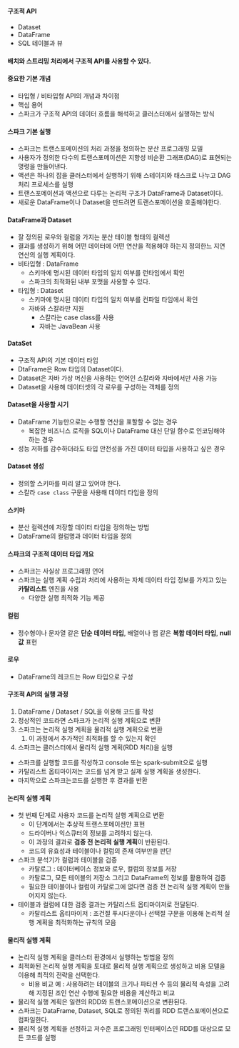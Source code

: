 #### 구조적 API

- Dataset
- DataFrame
- SQL 테이블과 뷰

#### 배치와 스트리밍 처리에서 구조적 API를 사용할 수 있다.

#### 중요한 기본 개념

- 타입형 / 비타입형 API의 개념과 차이점
- 핵심 용어
- 스파크가 구조적 API의 데이터 흐름을 해석하고 클러스터에서 실행하는 방식

#### 스파크 기본 실행

- 스파크는 트랜스포메이션의 처리 과정을 정의하는 분산 프로그래밍 모델
- 사용자가 정의한 다수의 트랜스포메이션은 지향성 비순환 그래프(DAG)로 표현되는 명령을 만들어낸다.
- 액션은 하나의 잡을 클러스터에서 실행하기 위해 스테이지와 태스크로 나누고 DAG 처리 프로세스를 실행
- 트랜스포메이션과 액션으로 다루는 논리적 구조가 DataFrame과 Dataset이다.
- 새로운 DataFrame이나 Dataset을 만드려면 트랜스포메이션을 호출해야한다.

#### DataFrame과 Dataset

- 잘 정의된 로우와 컬럼을 가지는 분산 테이블 형태의 컬렉션
- 결과를 생성하기 위해 어떤 데이터에 어떤 연산을 적용해야 하는지 정의한느 지연 연산의 실행 계획이다.
- 비타입형 : DataFrame
  - 스키마에 명시된 데이터 타입의 일치 여부를 런타임에서 확인
  - 스파크의 최적화된 내부 포맷을 사용할 수 있다.
- 타입형 : Dataset
  - 스키마에 명시된 데이터 타입의 일치 여부를 컨파일 타임에서 확인
  - 자바와 스칼라만 지원
    - 스칼라는 case class를 사용
    - 자바는 JavaBean 사용

#### DataSet

- 구조적 API의 기본 데이터 타입
- DtaFrame은 Row 타입의 Dataset이다.
- Dataset은 자바 가상 머신을 사용하는 언어인 스칼라와 자바에서만 사용 가능
- Dataset을 사용해 데이터셋의 각 로우를 구성하는 객체를 정의

#### Dataset을 사용할 시기

- DataFrame 기능만으로는 수행할 연산을 표할할 수 없는 경우
  - 복잡한 비즈니스 로직을 SQL이나 DataFrame 대신 단일 함수로 인코딩해야 하는 경우
- 성능 저하를 감수하더라도 타입 안전성을 가진 데이터 타입을 사용하고 싶은 경우

#### Dataset 생성

- 정의할 스키마를 미리 알고 있어야 한다.
- 스칼라 `case class` 구문을 사용해 데이터 타입을 정의



#### 스키마

- 분산 컬렉션에 저장할 데이터 타입을 정의하는 방법
- DataFrame의 컬럼명과 데이터 타입을 정의

#### 스파크의 구조적 데이터 타입 개요

- 스파크는 사실상 프로그래밍 언어
- 스파크는 실행 계획 수립과 처리에 사용하는 자체 데이터 타입 정보를 가지고 있는 **카탈리스트** 엔진을 사용
  - 다양한 실행 최적화 기능 제공

#### 컬럼

- 정수형이나 문자열 같은 **단순 데이터 타입**, 배열이나 맵 같은 **복합 데이터 타입**, **null 값** 표현

#### 로우

- DataFrame의 레코드는 Row 타입으로 구성

#### 구조적 API의 실행 과정

1. DataFrame / Dataset / SQL을 이용해 코드를 작성
2. 정상적인 코드라면 스파크가 논리적 실행 계획으로 변환
3. 스파크는 논리적 실행 계획을 물리적 실행 계획으로 변환
   1. 이 과정에서 추가적인 최적화를 할 수 있는지 확인
4. 스파크는 클러스터에서 물리적 실행 계획(RDD 처리)을 실행

- 스파크를 실행할 코드를 작성하고 console 또는 spark-submit으로 실행
- 카탈리스트 옵티마이저는 코드를 넘겨 받고 실제 실행 계획을 생성한다.
- 마지막으로 스파크는코드를 실행한 후 결과를 반환

#### 논리적 실행 계획

- 첫 번째 단계로 사용자 코드를 논리적 실행 계획으로 변환
  - 이 단계에서는 추상적 트랜스포메이션만 표현
  - 드라이버나 익스큐터의 정보를 고려하지 않는다.
  - 이 과정의 결과로 **검증 전 논리적 실행 계획**이 반환된다.
  - 코드의 유효성과 테이블이나 컬럼의 존재 여부만을 판단
- 스파크 분석기가 컬럼과 테이블을 검증
  - 카탈로그 : 데이터베이스 정보와 로우, 컬럼의 정보를 저장
  - 카탈로그, 모든 테이블의 저장소 그리고 DataFrame의 정보를 활용하여 검증
  - 필요한 테이블이나 컬럼이 카탈로그에 없다면 검증 전 논리적 실행 계획이 만들어지지 않는다.
- 테이블과 컬럼에 대한 검증 결과는 카탈리스트 옵티마이저로 전달된다.
  - 카탈리스트 옵티마이저 :  조건절 푸시다운이나 선택절 구문을 이용해 논리적 실행 계획을 최적화하는 규칙의 모음

#### 물리적 실행 계획

- 논리적 실행 계획을 클러스터 환경에서 실행하는 방법을 정의
- 최적화된 논리적 실행 계획을 토대로 물리적 실행 계획으로 생성하고 비용 모델을 이용해 최적의 전략을 선택한다.
  - 비용 비교 예 : 사용하려는 테이블의 크기나 파티션 수 등의 물리적 속성을 고려해 지정된 조인 연산 수행에 필요한 비용을 계산하고 비교
- 물리적 실행 계획은 일련의 RDD와 트랜스포메이션으로 변환된다.
- 스파크는 DataFrame, Dataset, SQL로 정의된 쿼리를 RDD 트랜스포메이션으로 컴파일한다.
- 물리적 실행 계획을 선정하고 저수준 프로그래밍 인터페이스인 RDD를 대상으로 모든 코드를 실행